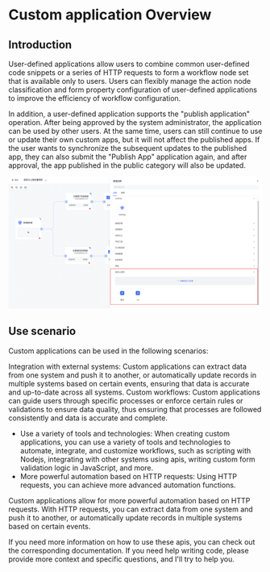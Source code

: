 # Custom application Overview

## Introduction

User-defined applications allow users to combine common user-defined code snippets or a series of HTTP requests to form a workflow node set that is available only to users. Users can flexibly manage the action node classification and form property configuration of user-defined applications to improve the efficiency of workflow configuration.

In addition, a user-defined application supports the "publish application" operation. After being approved by the system administrator, the application can be used by other users. At the same time, users can still continue to use or update their own custom apps, but it will not affect the published apps. If the user wants to synchronize the subsequent updates to the published app, they can also submit the "Publish App" application again, and after approval, the app published in the public category will also be updated.

![](../../static/ALqCbE6ONoBjOsx6gHXcz3tEngp.png)

## Use scenario

Custom applications can be used in the following scenarios:

Integration with external systems: Custom applications can extract data from one system and push it to another, or automatically update records in multiple systems based on certain events, ensuring that data is accurate and up-to-date across all systems.
Custom workflows: Custom applications can guide users through specific processes or enforce certain rules or validations to ensure data quality, thus ensuring that processes are followed consistently and data is accurate and complete.
- Use a variety of tools and technologies: When creating custom applications, you can use a variety of tools and technologies to automate, integrate, and customize workflows, such as scripting with Nodejs, integrating with other systems using apis, writing custom form validation logic in JavaScript, and more.
- More powerful automation based on HTTP requests: Using HTTP requests, you can achieve more advanced automation functions.

Custom applications allow for more powerful automation based on HTTP requests. With HTTP requests, you can extract data from one system and push it to another, or automatically update records in multiple systems based on certain events.

If you need more information on how to use these apis, you can check out the corresponding documentation. If you need help writing code, please provide more context and specific questions, and I'll try to help you.